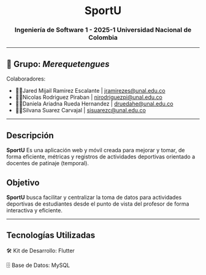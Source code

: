 <h1 align="center"> SportU </h1>
<h3 align="center"> Ingeniería de Software 1 - 2025-1 Universidad Nacional de Colombia </h3>

---

## 👥 Grupo: _Merequetengues_
Colaboradores: 
- 🧑‍💻Jared Mijail Ramirez Escalante     |  jramirezes@unal.edu.co
- 🧑‍💻Nicolas Rodriguez Piraban          |  nirodriguezpi@unal.edu.co
- 🧑‍💻Daniela Ariadna Rueda Hernandez    |  druedahe@unal.edu.co
- 🧑‍💻Silvana Suarez Carvajal            |  sisuarezc@unal.edu.co

<!--

- 🧑‍💻Jared Mijail Ramirez Escalante     |  ✉️ jramirezes@unal.edu.co
- 🧑‍💻Nicolas Rodriguez Piraban          |  ✉️ nirodriguezpi@unal.edu.co
- 🧑‍💻Daniela Ariadna Rueda Hernandez    |  ✉️ druedahe@unal.edu.co
- 🧑‍💻Silvana Suarez Carvajal            |  ✉️ sisuarezc@unal.edu.co

-->

---

## Descripción
**SportU** Es una aplicación web y móvil creada para mejorar y tomar, de forma eficiente, métricas y registros de actividades deportivas orientado a docentes de patinaje (temporal).

## Objetivo 
**SportU** busca facilitar y centralizar la toma de datos para actividades deportivas de estudiantes desde el punto de vista del profesor de forma interactiva y eficiente.

---

## Tecnologías Utilizadas

🛠️ Kit de Desarrollo: Flutter

🗄️ Base de Datos: MySQL
